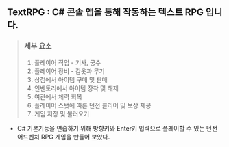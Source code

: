 ## TextRPG : C# 콘솔 앱을 통해 작동하는 텍스트 RPG 입니다.
>### 세부 요소
> 1. 플레이어 직업 - 기사, 궁수
> 2. 플레이어 장비 - 갑옷과 무기
> 3. 상점에서 아이템 구매 및 판매
> 4. 인벤토리에서 아이템 장착 및 해제
> 5. 여관에서 체력 회복
> 6. 플레이어 스탯에 따른 던전 클리어 및 보상 제공
> 7. 게임 저장 및 불러오기

- C# 기본기능을 연습하기 위해 방향키와 Enter키 입력으로 플레이할 수 있는 던전 어드벤처 RPG 게임을 만들어 보았다.
